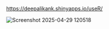 https://deepalikank.shinyapps.io/useR/

![Screenshot 2025-04-29 120518](https://github.com/user-attachments/assets/18a7c003-352e-43a4-94ba-1b1ee021a923)
